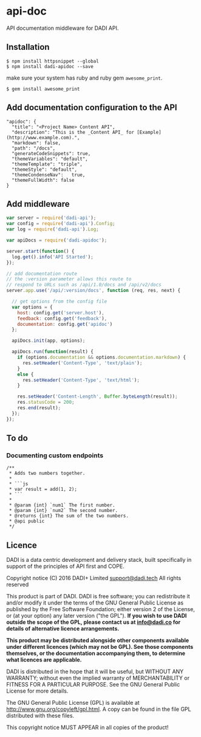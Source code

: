 # api-doc

API documentation middleware for DADI API.

## Installation

```
$ npm install httpsnippet --global
$ npm install dadi-apidoc --save
```

make sure your system has ruby and ruby gem `awesome_print`.

```
$ gem install awesome_print
```

## Add documentation configuration to the API

```
"apidoc": {
  "title": "<Project Name> Content API",
  "description": "This is the _Content API_ for [Example](http://www.example.com).",
  "markdown": false,
  "path": "/docs",
  "generateCodeSnippets": true,
  "themeVariables": "default",
  "themeTemplate": "triple",
  "themeStyle": "default",
  "themeCondenseNav":	true,
  "themeFullWidth": false
}
```

## Add middleware

```js
var server = require('dadi-api');
var config = require('dadi-api').Config;
var log = require('dadi-api').Log;

var apiDocs = require('dadi-apidoc');

server.start(function() {
  log.get().info('API Started');
});

// add documentation route
// the :version parameter allows this route to
// respond to URLs such as /api/1.0/docs and /api/v2/docs
server.app.use('/api/:version/docs', function (req, res, next) {

  // get options from the config file
  var options = {
    host: config.get('server.host'),
    feedback: config.get('feedback'),
    documentation: config.get('apidoc')
  };

  apiDocs.init(app, options);

  apiDocs.run(function(result) {
    if (options.documentation && options.documentation.markdown) {
      res.setHeader('Content-Type', 'text/plain');
    }
    else {
      res.setHeader('Content-Type', 'text/html');
    }

    res.setHeader('Content-Length', Buffer.byteLength(result));
    res.statusCode = 200;
    res.end(result);
  });
});
```

## To do

### Documenting custom endpoints

```
/**
 * Adds two numbers together.
 *
 * ```js
 * var result = add(1, 2);
 * ```
 *
 * @param {int} `num1` The first number.
 * @param {int} `num2` The second number.
 * @returns {int} The sum of the two numbers.
 * @api public
 */
 ```

## Licence

DADI is a data centric development and delivery stack, built specifically in support of the principles of API first and COPE.

Copyright notice
(C) 2016 DADI+ Limited <support@dadi.tech>
All rights reserved

This product is part of DADI.
DADI is free software; you can redistribute it and/or modify
it under the terms of the GNU General Public License as
published by the Free Software Foundation; either version 2 of
the License, or (at your option) any later version ("the GPL").
**If you wish to use DADI outside the scope of the GPL, please
contact us at info@dadi.co for details of alternative licence
arrangements.**

**This product may be distributed alongside other components
available under different licences (which may not be GPL). See
those components themselves, or the documentation accompanying
them, to determine what licences are applicable.**

DADI is distributed in the hope that it will be useful,
but WITHOUT ANY WARRANTY; without even the implied warranty of
MERCHANTABILITY or FITNESS FOR A PARTICULAR PURPOSE.  See the
GNU General Public License for more details.

The GNU General Public License (GPL) is available at
http://www.gnu.org/copyleft/gpl.html.
A copy can be found in the file GPL distributed with
these files.

This copyright notice MUST APPEAR in all copies of the product!
